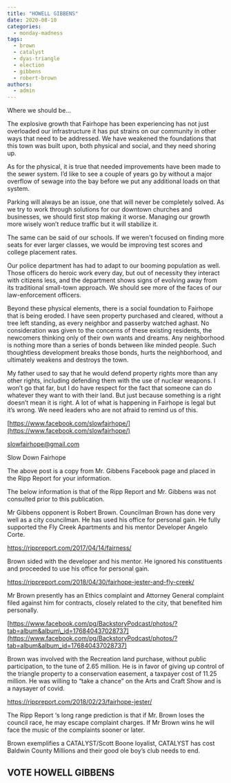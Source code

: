 ```yaml
---
title: "HOWELL GIBBENS"
date: 2020-08-10
categories: 
  - monday-madness
tags: 
  - brown
  - catalyst
  - dyas-triangle
  - election
  - gibbens
  - robert-brown
authors: 
  - admin
---
```


Where we should be…

The explosive growth that Fairhope has been experiencing has not just overloaded our infrastructure it has put strains on our community in other ways that need to be addressed. We have weakened the foundations that this town was built upon, both physical and social, and they need shoring up.

As for the physical, it is true that needed improvements have been made to the sewer system. I’d like to see a couple of years go by without a major overflow of sewage into the bay before we put any additional loads on that system.

Parking will always be an issue, one that will never be completely solved. As we try to work through solutions for our downtown churches and businesses, we should first stop making it worse. Managing our growth more wisely won’t reduce traffic but it will stabilize it.

The same can be said of our schools. If we weren't focused on finding more seats for ever larger classes, we would be improving test scores and college placement rates.

Our police department has had to adapt to our booming population as well. Those officers do heroic work every day, but out of necessity they interact with citizens less, and the department shows signs of evolving away from its traditional small-town approach. We should see more of the faces of our law-enforcement officers.

Beyond these physical elements, there is a social foundation to Fairhope that is being eroded. I have seen property purchased and cleared, without a tree left standing, as every neighbor and passerby watched aghast. No consideration was given to the concerns of these existing residents, the newcomers thinking only of their own wants and dreams. Any neighborhood is nothing more than a series of bonds between like minded people. Such thoughtless development breaks those bonds, hurts the neighborhood, and ultimately weakens and destroys the town.

My father used to say that he would defend property rights more than any other rights, including defending them with the use of nuclear weapons. I won’t go that far, but I do have respect for the fact that someone can do whatever they want to with their land. But just because something is a right doesn’t mean it is right. A lot of what is happening in Fairhope is legal but it’s wrong. We need leaders who are not afraid to remind us of this.

[https://www.facebook.com/slowfairhope/](https://www.facebook.com/slowfairhope/)

[slowfairhope@gmail.com](mailto:slowfairhope@gmail.com)

Slow Down Fairhope

The above post is a copy from Mr. Gibbens Facebook page and placed in the Ripp Report for your information.

The below information is that of the Ripp Report and Mr. Gibbens was not consulted prior to this publication.

Mr Gibbens opponent is Robert Brown. Councilman Brown has done very well as a city councilman. He has used his office for personal gain. He fully supported the Fly Creek Apartments and his mentor Developer Angelo Corte.

https://rippreport.com/2017/04/14/fairness/

Brown sided with the developer and his mentor. He ignored his constituents and proceeded to use his office for personal gain.

https://rippreport.com/2018/04/30/fairhope-jester-and-fly-creek/

Mr Brown presently has an Ethics complaint and Attorney General complaint filed against him for contracts, closely related to the city, that benefited him personally.

[https://www.facebook.com/pg/BackstoryPodcast/photos/?tab=album&album\_id=176840437028737](https://www.facebook.com/pg/BackstoryPodcast/photos/?tab=album&album_id=176840437028737)

Brown was involved with the Recreation land purchase, without public participation, to the tune of 2.65 million. He is in favor of giving up control of the triangle property to a conservation easement, a taxpayer cost of 11.25 million. He was willing to “take a chance” on the Arts and Craft Show and is a naysayer of covid.

https://rippreport.com/2018/02/23/fairhope-jester/

The Ripp Report ‘s long range prediction is that if Mr. Brown loses the council race, he may escape complaint charges. If Mr Brown wins he will face the music of the complaints sooner or later.

Brown exemplifies a CATALYST/Scott Boone loyalist, CATALYST has cost Baldwin County Millions and their good ole boy’s club needs to end.

## VOTE HOWELL GIBBENS
